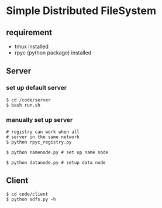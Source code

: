 # Simple Distributed FileSystem
## requirement
- tmux installed
- rpyc (python package) installed
## Server
### set up default server
``` shell
$ cd /code/server
$ bash run.sh
```
### manually set up server
``` shell
# registry can work when all
# server in the same network
$ python rpyc_registry.py 
```
``` shell
$ python namenode.py # set up name node
```
``` shell
$ python datanode.py # setup data node
```
## Client
``` shell
$ cd code/client
$ python sdfs.py -h
```
